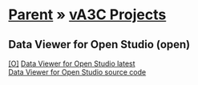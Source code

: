 [Parent]( ../viewer/va3c-hacker/index.html ) &raquo;
[vA3C Projects]( index.html )
===

## Data Viewer for Open Studio (open)

[[O]]( http://va3c.github.io/projects/open-studio-data-display/latest/ ) 
[Data Viewer for Open Studio latest]( #http://va3c.github.io/projects/open-studio-data-display/latest/# )  
[Data Viewer for Open Studio source code]( https://github.com/va3c/projects/tree/gh-pages/open-studio-data-display )


